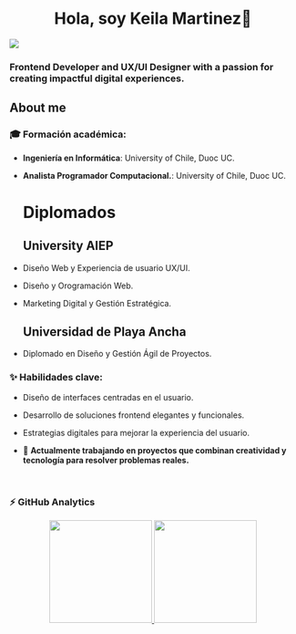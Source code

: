 <div align="center">
<h1 align="center">Hola, soy Keila Martinez👋</h1>
</div>
<img src="./kn.png">
<h3>Frontend Developer and UX/UI Designer with a passion for creating impactful digital experiences.</h3>

## About me
### 🎓 **Formación académica:**

  - **Ingeniería en Informática**: University of Chile, Duoc UC.
  - **Analista Programador Computacional.**: University of Chile, Duoc UC.
    
    <h1>Diplomados</h1>
    <h2>University AIEP</h2>
  - Diseño Web y Experiencia de usuario UX/UI.
  - Diseño y Orogramación Web.
  - Marketing Digital y Gestión Estratégica.
    
    <h2>Universidad de Playa Ancha</h2>
  - Diplomado en Diseño y Gestión Ágil de Proyectos.
    <br>
### ✨ **Habilidades clave:**
  - Diseño de interfaces centradas en el usuario.
  - Desarrollo de soluciones frontend elegantes y funcionales.
  - Estrategias digitales para mejorar la experiencia del usuario.
    
- 🚀 **Actualmente trabajando en proyectos que combinan creatividad y tecnología para resolver problemas reales.**

<br>

<!--
**KEIMART/KEIMART** is a ✨ _special_ ✨ repository because its `README.md` (this file) appears on your GitHub profile.

Here are some ideas to get you started:

- 🔭 I’m currently working on ...
- 🌱 I’m currently learning ...
- 👯 I’m looking to collaborate on ...
- 🤔 I’m looking for help with ...
- 💬 Ask me about ...
- 📫 How to reach me: ...
- 😄 Pronouns: ...
- ⚡ Fun fact: ...
-->
### ⚡&nbsp;GitHub Analytics

<p align="center">
<a href="https://github.com/ArisGuimera">
  <img height="180em" src="https://github-readme-stats-eight-theta.vercel.app/api?username=KEIMART&show_icons=true&theme=algolia&include_all_commits=true&count_private=true"/>
  <img height="180em" src="https://github-readme-stats-eight-theta.vercel.app/api/top-langs/?username=KEIMART&layout=compact&langs_count=8&theme=algolia"/>
</a>
</p>
